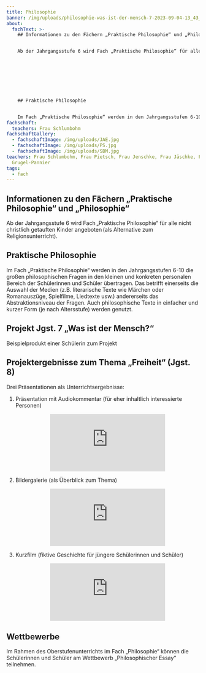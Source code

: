 ```yaml
---
title: Philosophie
banner: /img/uploads/philosophie-was-ist-der-mensch-7-2023-09-04-13_43_29.jpeg
about:
  fachText: >-
    ## Informationen zu den Fächern „Praktische Philosophie“ und „Philosophie“ 


    Ab der Jahrgangsstufe 6 wird Fach „Praktische Philosophie“ für alle nicht christlich getauften Kinder angeboten (als Alternative zum Religionsunterricht).  


     


     


    ## Praktische Philosophie 


    Im Fach „Praktische Philosophie“ werden in den Jahrgangsstufen 6-10 die großen philosophischen Fragen in den kleinen und konkreten personalen Bereich der Schülerinnen und Schüler übertragen. Das betrifft einerseits die Auswahl der Medien (z.B. literarische Texte wie Märchen oder Romanauszüge, Spielfilme, Liedtexte usw.) andererseits das Abstraktionsniveau der Fragen. Auch philosophische Texte in einfacher und kurzer Form (je nach Altersstufe) werden genutzt.
fachschaft:
  teachers: Frau Schlumbohm
fachschaftGallery:
  - fachschaftImage: /img/uploads/JAE.jpg
  - fachschaftImage: /img/uploads/PS.jpg
  - fachschaftImage: /img/uploads/SBM.jpg
teachers: Frau Schlumbohm, Frau Pietsch, Frau Jenschke, Frau Jäschke, Frau Dr.
  Grugel-Pannier
tags:
  - fach
---
```

## Informationen zu den Fächern „Praktische Philosophie“ und „Philosophie“ 

Ab der Jahrgangsstufe 6 wird Fach „Praktische Philosophie“ für alle nicht christlich getauften Kinder angeboten (als Alternative zum Religionsunterricht).  

## Praktische Philosophie 

Im Fach „Praktische Philosophie“ werden in den Jahrgangsstufen 6-10 die großen philosophischen Fragen in den kleinen und konkreten personalen Bereich der Schülerinnen und Schüler übertragen. Das betrifft einerseits die Auswahl der Medien (z.B. literarische Texte wie Märchen oder Romanauszüge, Spielfilme, Liedtexte usw.) andererseits das Abstraktionsniveau der Fragen. Auch philosophische Texte in einfacher und kurzer Form (je nach Altersstufe) werden genutzt. 

## Projekt Jgst. 7 „Was ist der Mensch?“ 

Beispielprodukt einer Schülerin zum Projekt  

## Projektergebnisse zum Thema „Freiheit“ (Jgst. 8) 

Drei Präsentationen als Unterrichtsergebnisse: 

1. Präsentation mit Audiokommentar (für eher inhaltlich interessierte Personen) 

   <center><iframe class="youtube component" src="https://www.youtube.com/embed/A_4BLid9PP4?si=fwYUPNAgq_2mM5Ht" title="YouTube video player" frameborder="0" allow="accelerometer; autoplay; clipboard-write; encrypted-media; gyroscope; picture-in-picture; web-share" allowfullscreen></iframe></center>
2. Bildergalerie (als Überblick zum Thema) 

   <center><iframe class="youtube component" src="https://www.youtube.com/embed/aPJgQ-ODvfk?si=fwYUPNAgq_2mM5Ht" title="YouTube video player" frameborder="0" allow="accelerometer; autoplay; clipboard-write; encrypted-media; gyroscope; picture-in-picture; web-share" allowfullscreen></iframe></center>
3. Kurzfilm (fiktive Geschichte für jüngere Schülerinnen und Schüler) 

   <center><iframe class="youtube component" src="https://www.youtube.com/embed/9u4iTJnG3rA?si=fwYUPNAgq_2mM5Ht" title="YouTube video player" frameborder="0" allow="accelerometer; autoplay; clipboard-write; encrypted-media; gyroscope; picture-in-picture; web-share" allowfullscreen></iframe></center>



## Wettbewerbe 

Im Rahmen des Oberstufenunterrichts im Fach „Philosophie“ können die Schülerinnen und Schüler am Wettbewerb „Philosophischer Essay“ teilnehmen.